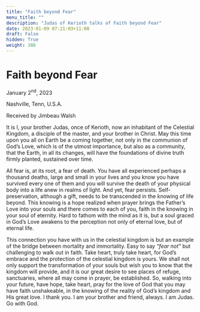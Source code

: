 ```yaml
---
title: "Faith beyond Fear"
menu_title: ""
description: "Judas of Kerioth talks of Faith beyond Fear"
date: 2023-01-09 07:21:03+11:00
draft: False
hidden: True
weight: 386
---
```

# Faith beyond Fear

January 2<sup>nd</sup>, 2023

Nashville, Tenn, U.S.A.

Received by Jimbeau Walsh  



It is I, your brother Judas, once of Kerioth, now an inhabitant of the Celestial Kingdom, a disciple of the master, and your brother in Christ. May this time upon you all on Earth be a coming together, not only in the communion of God’s Love, which is of the utmost importance, but also as a community, that the Earth, in all its changes, will have the foundations of divine truth firmly planted, sustained over time.

All fear is, at its root, a fear of death. You have all experienced perhaps a thousand deaths, large and small in your lives and you know you have survived every one of them and you will survive the death of your physical body into a life anew in realms of light. And yet, fear persists. Self-preservation, although a gift, needs to be transcended in the knowing of life beyond. This knowing is a hope realized when prayer brings the Father’s Love into your souls and there comes to each of you, faith in the knowing in your soul of eternity. Hard to fathom with the mind as it is, but a soul graced in God’s Love awakens to the perception not only of eternal love, but of eternal life.
 
This connection you have with us in the celestial kingdom is but an example of the bridge between mortality and immortality. Easy to say *“fear not”* but challenging to walk out in faith. Take heart, truly take heart, for God’s embrace and the protection of the celestial kingdom is yours. We shall not only support the transformation of your souls but wish you to know that the kingdom will provide, and it is our great desire to see places of refuge, sanctuaries, where all may come in prayer, be established. So, walking into your future, have hope, take heart, pray for the love of God that you may have faith unshakeable, in the knowing of the reality of God’s kingdom and His great love. I thank you. I am your brother and friend, always. I am Judas. Go with God. 